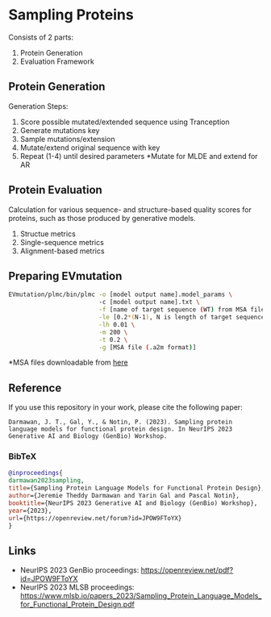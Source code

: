 # Sampling Proteins

Consists of 2 parts:
1. Protein Generation 
2. Evaluation Framework

## Protein Generation

Generation Steps:
1. Score possible mutated/extended sequence using Tranception
2. Generate mutations key
3. Sample mutations/extension
4. Mutate/extend original sequence with key
5. Repeat (1-4) until desired parameters
*Mutate for MLDE and extend for AR

<!-- ### Single-Mutant Usage (MLDE)
```
python generator.py \
    --sequence [mdh_esm, mdh_esm_2, avGFP] \
    --model [small, medium, large] \
    --sampling_method [mirostat, top_k, top_p, typical, random, greedy] \
    --sampling_threshold (k for top-k, p for top-p, etc.) \
    --sequence_num (number of sequence to generate) \
    --evolution_cycles (number of mutation cycle) \
    --save_df (optional, save metadata of generated sequences in dataframe) \
    --output_name folder_within_generated_sequence/sub_folder/fasta_file_name
```

### Multi-Mutant Usage (MLDE)
```
python generator.py \
    --sequence [mdh_esm, mdh_esm_2, avGFP] \
    --model [small, medium, large] \
    --mutations (number of multi-mutations) \
    --use_quantfun (use QFF for intermediate strategy, else using HPF) \
    --saved_model_dir [required if using QFF, path to saved model] \
    --intermediate_threshold (threshold for intermediate strategy) \
    --sampling_method [mirostat, top_k, top_p, typical, random, greedy] \
    --sampling_threshold (k for top-k, p for top-p, etc.) \
    --sequence_num (number of sequence to generate) \
    --evolution_cycles (number of mutation cycle) \
    --save_df (optional, save metadata of generated sequences in dataframe) \
    --output_name folder_within_generated_sequence/sub_folder/fasta_file_name
```

### AR Usage
```
python AR_generator.py \
    --sequence [initial AA residue prompt] \
    --model [small, medium, large] \
    --sampling_method [mirostat, top_k, top_p, typical, random, greedy] \
    --sequence_num (number of sequence to generate) \
    --seq_length (length of sequence to generate) \
    --save_df (optional, save metadata of generated sequences in dataframe) \
    --extension_factor (number of AA residues to extend at each cycle, defaults to 1) \
    --output_name folder_within_generated_sequence/sub_folder/fasta_file_name
```

If using QFF, fine-tune the model first using the following command:
```
srun python Tranception-Protein-Generator/finetune_proteinbert.py \
    --train_data [path to training data] \
    --valid_data [path to validation/testing data] \
    --save_name [folder path for saving model] \
```
Train/Validation data needs to have 2 columns: 'seq' and 'label'. 'label' is the quantitative function value. -->

## Protein Evaluation

Calculation for various sequence- and structure-based quality scores for proteins, such as those produced by generative models.

1. Structue metrics
2. Single-sequence metrics
3. Alignment-based metrics

<!-- ### Directories
**PDBs**(pdbs & reference_pdbs): Single Chain A with scores in b-factor field (Generated by AlphaFold2)

**Target Sequences**(target_seqs): For both single-sequence and alignment-based metrics

**Reference Sequences**(reference_seqs): For alignment-based metrics
***

### Example usage
1. Scoring with single-sequence and alignment-based metrics only
```
python  protein_scoring.py \
        --output_name [directory (inside this folder) to store the output csv] \
        --target_dir [directory of target sequences in FASTA format] \
        --reference_dir [directory of reference sequences in FASTA format]
```

2. Scoring with all metrics (including structure-based metrics)
```
python  Tranception-Evaluation/protein_scoring.py \
        --score_structure [flag to include structure-based metrics] \
        --output_name [directory (inside this folder) to store the output csv] \
        --target_dir [directory of target sequences in FASTA format] \
        --reference_dir [directory of reference sequences in FASTA format] \
        --pdb_dir [directory of target sequences in pdb format] \
        --ref_pdb_dir [directory of reference sequences in pdb format]
```

3. If using **Tranception** or **EVmutation**: Add the orig_seq flag to input the original sequence. For EVmutation, run plmc and define the model params path.
```
python  protein_scoring.py \
        --output_name [directory (inside this folder) to store the output csv] \
        --target_dir [directory of target sequences in FASTA format] \
        --reference_dir [directory of reference sequences in FASTA format] \
        --use_tranception [flag to use Tranception] \ 
        --use_evmutation [flag to use EVmutation] \
        --orig_seq [string of original sequence] \
        --model_params [path to model params for EVmutation]
```-->

## Preparing EVmutation
```bash
EVmutation/plmc/bin/plmc -o [model output name].model_params \ 
                         -c [model output name].txt \
                         -f [name of target sequence (WT) from MSA file, before forwardslash (/)] \
                         -le [0.2*(N-1), N is length of target sequence] \
                         -lh 0.01 \
                         -m 200 \
                         -t 0.2 \
                         -g [MSA file (.a2m format)]
```
*MSA files downloadable from [here](https://github.com/OATML-Markslab/Tranception/tree/main?tab=readme-ov-file#multiple-sequence-alignments-msas)

## Reference
If you use this repository in your work, please cite the following paper:
```
Darmawan, J. T., Gal, Y., & Notin, P. (2023). Sampling protein language models for functional protein design. In NeurIPS 2023 Generative AI and Biology (GenBio) Workshop.
```

### BibTeX
```bibtex
@inproceedings{
darmawan2023sampling,
title={Sampling Protein Language Models for Functional Protein Design},
author={Jeremie Theddy Darmawan and Yarin Gal and Pascal Notin},
booktitle={NeurIPS 2023 Generative AI and Biology (GenBio) Workshop},
year={2023},
url={https://openreview.net/forum?id=JPOW9FToYX}
}
```

## Links
- NeurIPS 2023 GenBio proceedings: https://openreview.net/pdf?id=JPOW9FToYX
- NeurIPS 2023 MLSB proceedings: https://www.mlsb.io/papers_2023/Sampling_Protein_Language_Models_for_Functional_Protein_Design.pdf
